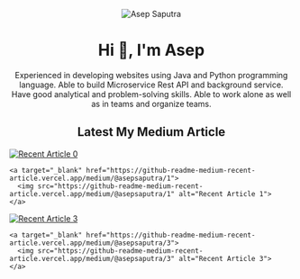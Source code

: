 <p align="center">
<img src="https://komarev.com/ghpvc/?username=asepscareer" alt="Asep Saputra" /> </p>
<h1 align="center">Hi 👋, I'm Asep</h1>
<p align="center">
  Experienced in developing websites using Java and Python programming language. Able to build Microservice Rest API and background service. Have good analytical and problem-solving skills. Able to work alone as well as in teams and organize teams.
</p>

<h2 align="center">Latest My Medium Article</h2>


<div class="row">
  <div class="column">
    <a target="_blank" href="https://github-readme-medium-recent-article.vercel.app/medium/@asepsaputra/0">
      <img src="https://github-readme-medium-recent-article.vercel.app/medium/@asepsaputra/0" alt="Recent Article 0">
    </a>
  
    <a target="_blank" href="https://github-readme-medium-recent-article.vercel.app/medium/@asepsaputra/1">
      <img src="https://github-readme-medium-recent-article.vercel.app/medium/@asepsaputra/1" alt="Recent Article 1">
    </a>
  </div>
    
  <div class="column">
    <a target="_blank" href="https://github-readme-medium-recent-article.vercel.app/medium/@asepsaputra/2">
      <img src="https://github-readme-medium-recent-article.vercel.app/medium/@asepsaputra/2" alt="Recent Article 3">
    </a>
  
    <a target="_blank" href="https://github-readme-medium-recent-article.vercel.app/medium/@asepsaputra/3">
      <img src="https://github-readme-medium-recent-article.vercel.app/medium/@asepsaputra/3" alt="Recent Article 3">
    </a>
  </div>
</div>
